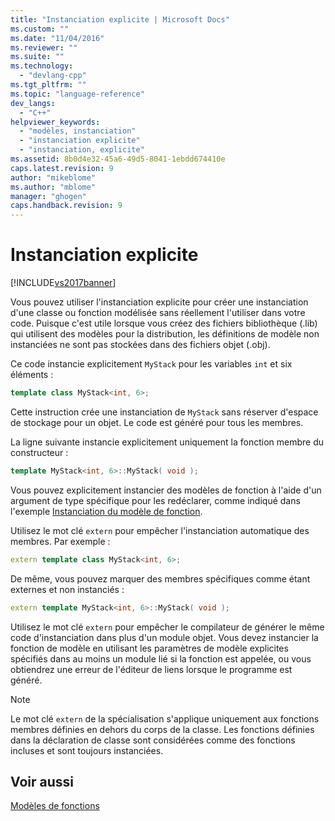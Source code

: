 ```yaml
---
title: "Instanciation explicite | Microsoft Docs"
ms.custom: ""
ms.date: "11/04/2016"
ms.reviewer: ""
ms.suite: ""
ms.technology: 
  - "devlang-cpp"
ms.tgt_pltfrm: ""
ms.topic: "language-reference"
dev_langs: 
  - "C++"
helpviewer_keywords: 
  - "modèles, instanciation"
  - "instanciation explicite"
  - "instanciation, explicite"
ms.assetid: 8b0d4e32-45a6-49d5-8041-1ebdd674410e
caps.latest.revision: 9
author: "mikeblome"
ms.author: "mblome"
manager: "ghogen"
caps.handback.revision: 9
---
```

# Instanciation explicite
[!INCLUDE[vs2017banner](../assembler/inline/includes/vs2017banner.md)]

Vous pouvez utiliser l'instanciation explicite pour créer une instanciation d'une classe ou fonction modélisée sans réellement l'utiliser dans votre code.  Puisque c'est utile lorsque vous créez des fichiers bibliothèque \(.lib\) qui utilisent des modèles pour la distribution, les définitions de modèle non instanciées ne sont pas stockées dans des fichiers objet \(.obj\).  
  
 Ce code instancie explicitement `MyStack` pour les variables `int` et six éléments :  
  
```cpp  
template class MyStack<int, 6>;  
```  
  
 Cette instruction crée une instanciation de `MyStack` sans réserver d'espace de stockage pour un objet.  Le code est généré pour tous les membres.  
  
 La ligne suivante instancie explicitement uniquement la fonction membre du constructeur :  
  
```cpp  
template MyStack<int, 6>::MyStack( void );  
```  
  
 Vous pouvez explicitement instancier des modèles de fonction à l'aide d'un argument de type spécifique pour les redéclarer, comme indiqué dans l'exemple [Instanciation du modèle de fonction](../cpp/function-template-instantiation.md).  
  
 Utilisez le mot clé `extern` pour empêcher l'instanciation automatique des membres.  Par exemple :  
  
```cpp  
extern template class MyStack<int, 6>;  
```  
  
 De même, vous pouvez marquer des membres spécifiques comme étant externes et non instanciés :  
  
```cpp  
extern template MyStack<int, 6>::MyStack( void );  
```  
  
 Utilisez le mot clé `extern` pour empêcher le compilateur de générer le même code d'instanciation dans plus d'un module objet.  Vous devez instancier la fonction de modèle en utilisant les paramètres de modèle explicites spécifiés dans au moins un module lié si la fonction est appelée, ou vous obtiendrez une erreur de l'éditeur de liens lorsque le programme est généré.  
  
> [!NOTE]
>  Le mot clé `extern` de la spécialisation s'applique uniquement aux fonctions membres définies en dehors du corps de la classe.  Les fonctions définies dans la déclaration de classe sont considérées comme des fonctions incluses et sont toujours instanciées.  
  
## Voir aussi  
 [Modèles de fonctions](../cpp/function-templates.md)